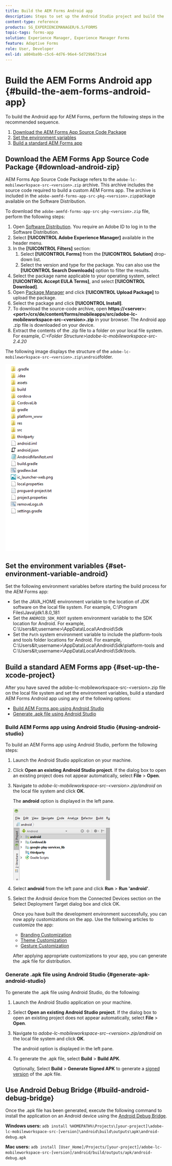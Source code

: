 ```yaml
---
title: Build the AEM Forms Android app
description: Steps to set up the Android Studio project and build the .apk file for the AEM Forms app for Android
content-type: reference
products: SG_EXPERIENCEMANAGER/6.5/FORMS
topic-tags: forms-app
solution: Experience Manager, Experience Manager Forms
feature: Adaptive Forms
role: User, Developer
exl-id: a804ba9b-c5c6-4d76-96e4-5d729b673ca4
---
```

# Build the AEM Forms Android app {#build-the-aem-forms-android-app}

To build the Android app for AEM Forms, perform the following steps in the recommended sequence.

1. [Download the AEM Forms App Source Code Package](#download-android-zip)
1. [Set the environment variables](#set-environment-variable-android)
1. [Build a standard AEM Forms app](#set-up-the-xcode-project)

## Download the AEM Forms App Source Code Package {#download-android-zip}

AEM Forms App Source Code Package refers to the `adobe-lc-mobileworkspace-src-<version>.zip` archive. This archive includes the source code required to build a custom AEM Forms app. The archive is included in the `adobe-aemfd-forms-app-src-pkg-<version>.zip`package available on the Software Distribution.

To download the `adobe-aemfd-forms-app-src-pkg-<version>.zip` file, perform the following steps:

1. Open [Software Distribution](https://experience.adobe.com/downloads). You require an Adobe ID to log in to the Software Distribution.
1. Select **[!UICONTROL Adobe Experience Manager]** available in the header menu.
1. In the **[!UICONTROL Filters]** section:
   1. Select **[!UICONTROL Forms]** from the **[!UICONTROL Solution]** drop-down list.
   2. Select the version and type for the package. You can also use the **[!UICONTROL Search Downloads]** option to filter the results.
1. Select the package name applicable to your operating system, select **[!UICONTROL Accept EULA Terms]**, and select **[!UICONTROL Download]**.
1. Open [Package Manager](https://experienceleague.adobe.com/docs/experience-manager-65-lts/administering/contentmanagement/package-manager.html)  and click **[!UICONTROL Upload Package]** to upload the package.
1. Select the package and click **[!UICONTROL Install]**.
1. To download the source-code archive, open **https://&lt;server&gt;:&lt;port&gt;/crx/de/content/forms/mobileapps/src/adobe-lc-mobileworkspace-src-&lt;version&gt;.zip** in your browser. The Android app .zip file is downloaded on your device.
1. Extract the contents of the .zip file to a folder on your local file system. For example, *C:\<Folder Structure&gt;\adobe-lc-mobileworkspace-src-2.4.20*

The following image displays the structure of the `adobe-lc-mobileworkspace-src-<version>.zip\android`folder.

![zip_android_folder_structure](assets/zip_android_folder_structure.png)

## Set the environment variables {#set-environment-variable-android}

Set the following environment variables before starting the build process for the AEM Forms app:

* Set the JAVA_HOME environment variable to the location of JDK software on the local file system. For example, C:\Program Files\Java\jdk1.8.0_181
* Set the `ANDROID_SDK_ROOT` system environment variable to the SDK location for Android. For example, C:\Users\&lt;username&gt;\AppData\Local\Android\Sdk
* Set the `Path` system environment variable to include the platform-tools and tools folder locations for Android. For example, C:\Users\&lt;username&gt;\AppData\Local\Android\Sdk\platform-tools and C:\Users\&lt;username&gt;\AppData\Local\Android\Sdk\tools.

## Build a standard AEM Forms app {#set-up-the-xcode-project}

After you have saved the adobe-lc-mobileworkspace-src-&lt;version&gt;.zip file on the local file system and set the environment variables, build a standard AEM Forms Android app using any of the following options:

* [Build AEM Forms app using Android Studio](#using-android-studio)
* [Generate .apk file using Android Studio](#generate-apk-android-studio)

### Build AEM Forms app using Android Studio {#using-android-studio}

To build an AEM Forms app using Android Studio, perform the following steps:

1. Launch the Android Studio application on your machine.
1. Click **Open an existing Android Studio project**. If the dialog box to open an existing project does not appear automatically, select **File** &gt; **Open**.
1. Navigate to *adobe-lc-mobileworkspace-src-&lt;version&gt;.zip/android* on the local file system and click **OK**.

   The **android** option is displayed in the left pane.

   ![android_folder_studio](assets/android_folder_studio.png)

1. Select **android** from the left pane and click **Run** &gt; **Run 'android'**.
1. Select the Android device from the Connected Devices section on the Select Deployment Target dialog box and click OK.

   Once you have built the development environment successfully, you can now apply customizations on the app. Use the following articles to customize the app:

    * [Branding Customization](/help/forms/using/branding-customization.md)
    * [Theme Customization](/help/forms/using/theme-customization.md)
    * [Gesture Customization](/help/forms/using/gesture-customization.md)

   After applying appropriate customizations to your app, you can generate the .apk file for distribution.

### Generate .apk file using Android Studio {#generate-apk-android-studio}

To generate the .apk file using Android Studio, do the following:

1. Launch the Android Studio application on your machine.
1. Select **Open an existing Android Studio project**. If the dialog box to open an existing project does not appear automatically, select **File** &gt; **Open**.
1. Navigate to *adobe-lc-mobileworkspace-src-&lt;version&gt;.zip/android* on the local file system and click **OK**.

   The android option is displayed in the left pane.

1. To generate the .apk file, select **Build** &gt; **Build APK**.

   Optionally, Select **Build** &gt; **Generate Signed APK** to generate a [signed version](https://developer.android.com/studio/publish/app-signing) of the .apk file.

## Use Android Debug Bridge {#build-android-debug-bridge}

Once the .apk file has been generated, execute the following command to install the application on an Android device using the [Android Debug Bridge](https://developer.android.com/tools/adb).

**Windows users:** `adb install %HOMEPATH%\Projects\[your-project]\adobe-lc-mobileworkspace-src-[version]\android\build\outputs\apk\android-debug.apk`

**Mac users:** `adb install [User_Home]/Projects/[your-project]/adobe-lc-mobileworkspace-src-[version]/android/build/outputs/apk/android-debug.apk`
